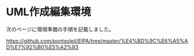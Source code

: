 # UML作成編集環境

次のページに環境準備の手順を記載しました。  

https://github.com/pontsoleil/EIPA/tree/master/%E4%BD%9C%E6%A5%AD%E7%92%B0%E5%A2%83
